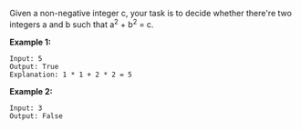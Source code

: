 Given a non-negative integer c, your task is to decide whether there're two integers a and b such that a<sup>2</sup> + b<sup>2</sup> = c.

**Example 1:**
```
Input: 5
Output: True
Explanation: 1 * 1 + 2 * 2 = 5
```
**Example 2:**
```
Input: 3
Output: False
```

